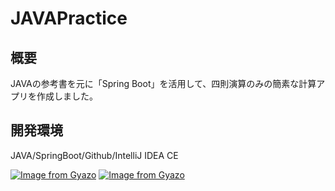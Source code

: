 # JAVAPractice


## 概要
JAVAの参考書を元に「Spring Boot」を活用して、四則演算のみの簡素な計算アプリを作成しました。

## 開発環境
JAVA/SpringBoot/Github/IntelliJ IDEA CE

[![Image from Gyazo](https://i.gyazo.com/2b04f5ee9208c23e33824f84ccb9e9ce.png)](https://gyazo.com/2b04f5ee9208c23e33824f84ccb9e9ce)
[![Image from Gyazo](https://i.gyazo.com/081024026de90ace2c7a3bb5408fcb51.png)](https://gyazo.com/081024026de90ace2c7a3bb5408fcb51)
